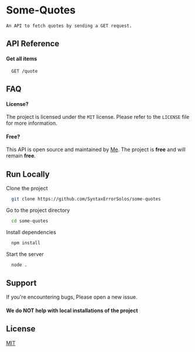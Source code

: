 

# Some-Quotes
```
An API to fetch quotes by sending a GET request.
```

## API Reference

#### Get all items

```http
  GET /quote
```


## FAQ

#### License?

The project is licensed under the `MIT` license. Please refer to the `LICENSE` file for more information.

#### Free?

This API is open source and maintained by [Me](https://github.com/syntaxerrorsolos). The project is **free** and will remain **free**.



## Run Locally

Clone the project

```bash
  git clone https://github.com/SyntaxErrorSolos/some-quotes
```

Go to the project directory

```bash
  cd some-quotes
```

Install dependencies

```bash
  npm install
```

Start the server

```bash
  node .
```


## Support

If you're encountering bugs, Please open a new issue.

#### We do **NOT** help with local installations of the project


## License

[MIT](https://choosealicense.com/licenses/mit/)

